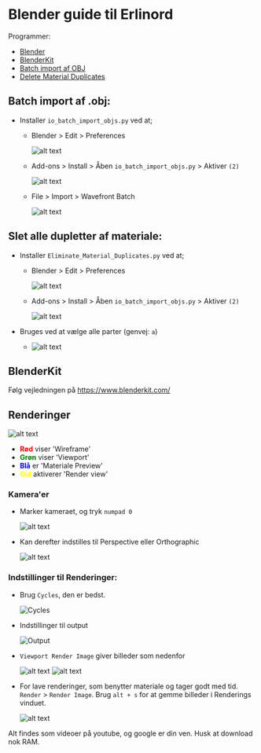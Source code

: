 # Blender guide til Erlinord


Programmer:
- [Blender](https://www.blender.org/)
- [BlenderKit](https://www.blenderkit.com/)
- [Batch import af OBJ](io_batch_import_objs.py)
- [Delete Material Duplicates](Eliminate_Material_Duplicates.py)


## Batch import af .obj:
* Installer ```io_batch_import_objs.py``` ved at;
    - Blender > Edit > Preferences 
        
        ![alt text](image.png)
    - Add-ons > Install > Åben ```io_batch_import_objs.py``` > Aktiver ```(2)```
        
        ![alt text](image-1.png)

    - File > Import > Wavefront Batch 
        
        ![alt text](image-2.png)


## Slet alle dupletter af materiale:
* Installer ```Eliminate_Material_Duplicates.py``` ved at;
    - Blender > Edit > Preferences 
        
        ![alt text](image.png)
    - Add-ons > Install > Åben ```io_batch_import_objs.py``` > Aktiver ```(2)```
        
        ![alt text](image-3.png)

* Bruges ved at vælge alle parter (genvej: ```a```)

    - ![alt text](image-4.png)

## BlenderKit

Følg vejledningen på https://www.blenderkit.com/

## Renderinger

![alt text](image-6.png)

- <span style="color:red">**Rød**</span> viser 'Wireframe'
- <span style="color:green">**Grøn**</span> viser 'Viewport'
- <span style="color:blue">**Blå**</span> er 'Materiale Preview'
- <span style="color:yellow">**Gul**</span> aktiverer 'Render view' 

### Kamera'er
- Marker kameraet, og tryk ```numpad 0```
    
    ![alt text](image-11.png)
- Kan derefter indstilles til Perspective eller Orthographic
    
    ![alt text](image-12.png)


### Indstillinger til Renderinger:
- Brug ```Cycles```, den er bedst.

    ![Cycles](image-8.png)
- Indstillinger til output

    ![Output](image-9.png)

- ```Viewport Render Image``` giver billeder som nedenfor
    
    ![alt text](image-10.png)
    ![alt text](002.png)

- For lave renderinger, som benytter materiale og tager godt med tid. ```Render``` > ```Render Image```. Brug ```alt + s``` for at gemme billeder i Renderings vinduet.

    ![alt text](image-13.png)


Alt findes som videoer på youtube, og google er din ven. Husk at download nok RAM.